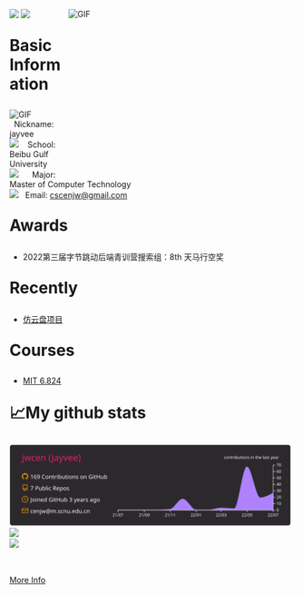 ![](https://visitor-badge.glitch.me/badge?page_id=jwcen.jwcen) ![](https://komarev.com/ghpvc/?username=jwcen&&style=flat-square)
<img align="right" alt="GIF" src="https://github.com/abhisheknaiidu/abhisheknaiidu/blob/master/code.gif?raw=true" width="400" height="290" />


<p style="font-size:28px"><strong>Basic Information</strong></p>

<img alt="GIF" src="https://github.com/SP-XD/SP-XD/blob/main/images/Developer.gif" width="25" /> &nbsp;&nbsp;Nickname: jayvee  
<img src="https://github.com/SP-XD/SP-XD/blob/main/images/hyperkitty.gif?raw=true" width="20" />&nbsp;&nbsp;&nbsp;&nbsp;School: Beibu Gulf University  
<img src="https://github.com/SP-XD/SP-XD/blob/main/images/lightning.gif?raw=true" width="12" />&nbsp;&nbsp;&nbsp;&nbsp;&nbsp;&nbsp;Major: Master of Computer Technology  
<img src="https://github.com/SP-XD/SP-XD/blob/main/images/message.gif?raw=true" width="25" />&nbsp;&nbsp;&nbsp;Email: cscenjw@gmail.com
<br />


<p style="font-size:28px"><strong>Awards</strong></p>

- 2022第三届字节跳动后端青训营搜索组：8th 天马行空奖


<p style="font-size:28px"><strong>Recently</strong></p>

- [仿云盘项目]()


<p style="font-size:28px"><strong>Courses</strong></p>

- [MIT 6.824](https://github.com/mooleetzi#mit-6824)
  
<p style="font-size:28px"><strong>📈My github stats</strong></p>


[![](https://raw.githubusercontent.com/jwcen/jwcen/master/profile-summary-card-output/monokai/0-profile-details.svg)](https://github.com/jwcen/)
[![](https://github-readme-stats.vercel.app/api?username=jwcen&show_icons=true&count_private=true&hide_border=true&theme=dark)](https://github.com/jwcen/)
<br/>
[![](https://github-readme-stats.vercel.app/api/top-langs/?username=jwcen&hide_border=true&layout=compact&theme=dark)](https://github.com/jwcen/)
<!-- [![](https://raw.githubusercontent.com/jwcen/jwcen/master/profile-summary-card-output/dracula/2-most-commit-language.svg)](https://github.com/jwcen/)
[![](https://raw.githubusercontent.com/jwcen/jwcen/master/profile-summary-card-output/dracula/3-stats.svg)](https://github.com/jwcen/)  -->





<br/>

[More Info](https://github.com/jwcen/)

